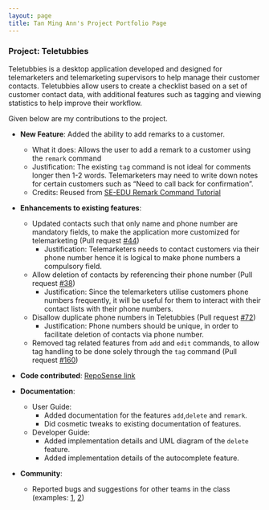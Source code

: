 ```yaml
---
layout: page
title: Tan Ming Ann's Project Portfolio Page
---
```


### Project: Teletubbies

Teletubbies is a desktop application developed and designed for telemarketers and telemarketing supervisors to help manage their customer contacts. Teletubbies allow users to create a checklist based on a set of customer contact data, with additional features such as tagging and viewing statistics to help improve their workflow.

Given below are my contributions to the project.

* **New Feature**: Added the ability to add remarks to a customer.
  * What it does: Allows the user to add a remark to a customer using the `remark` command
  * Justification: The existing `tag` command is not ideal for comments longer then 1-2 words. Telemarketers may need to write down notes for certain customers such as “Need to call back for confirmation”.
  * Credits: Reused from [SE-EDU Remark Command Tutorial](https://nus-cs2103-ay2122s1.github.io/tp/tutorials/AddRemark.html)

* **Enhancements to existing features**:
  * Updated contacts such that only name and phone number are mandatory fields, to make the application more customized for telemarketing (Pull request [\#44](https://github.com/AY2122S1-CS2103T-W15-4/tp/pull/44))
    * Justification: Telemarketers needs to contact customers via their phone number hence it is logical to make phone numbers a compulsory field.
  * Allow deletion of contacts by referencing their phone number (Pull request [\#38](https://github.com/AY2122S1-CS2103T-W15-4/tp/pull/38))
    * Justification: Since the telemarketers utilise customers phone numbers frequently, it will be useful for them to interact with their contact lists with their phone numbers.
  * Disallow duplicate phone numbers in Teletubbies (Pull request [\#72](https://github.com/AY2122S1-CS2103T-W15-4/tp/pull/72))
    * Justification: Phone numbers should be unique, in order to facilitate deletion of contacts via phone number.
  * Removed tag related features from `add` and `edit` commands, to allow tag handling to be done solely through the `tag` command (Pull request [\#160](https://github.com/AY2122S1-CS2103T-W15-4/tp/pull/160))
* **Code contributed**: [RepoSense link](https://nus-cs2103-ay2122s1.github.io/tp-dashboard/?search=skythefire&sort=groupTitle&sortWithin=title&since=2021-09-17&timeframe=commit&mergegroup=&groupSelect=groupByRepos&breakdown=false&tabOpen=true&tabType=authorship&tabAuthor=skythefire&tabRepo=AY2122S1-CS2103T-W15-4%2Ftp%5Bmaster%5D&authorshipIsMergeGroup=false&authorshipFileTypes=docs~functional-code~test-code~other&authorshipIsBinaryFileTypeChecked=false)

* **Documentation**:
  * User Guide:
    * Added documentation for the features `add`,`delete` and `remark`.
    * Did cosmetic tweaks to existing documentation of features.
  * Developer Guide:
    * Added implementation details and UML diagram of the `delete` feature.
    * Added implementation details of the autocomplete feature.

* **Community**:
  * Reported bugs and suggestions for other teams in the class (examples: [1](https://github.com/skythefire/ped/issues/1), [2](https://github.com/skythefire/ped/issues/4))
